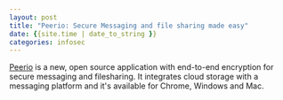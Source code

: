 ```yaml
---
layout: post
title: "Peerio: Secure Messaging and file sharing made easy"
date: {{site.time | date_to_string }}
categories: infosec
---
```


[Peerio][peer_io] is a new, open source application with end-to-end encryption for secure messaging and filesharing.
It integrates cloud storage with a messaging platform and it's available for Chrome, Windows and Mac.

[peer_io]: https://www.peerio.com/
